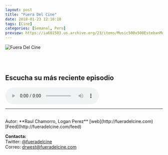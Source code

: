 ```yaml
---
layout: post
title: "Fuera Del Cine"
date: 2018-01-23 12:10:18
tags: [Cine]
categories: [Semanal, Peru]
preview: https://ia601503.us.archive.org/23/items/Music500x500EstebanMontoya/FueraDelCine300.jpg
---
```


![Fuera Del Cine](https://ia601503.us.archive.org/23/items/Music500x500EstebanMontoya/FueraDelCine500.jpg)

<br/>
<br/>

## Escucha su más reciente episodio

<!--reproductor-feed=http://fueradelcine.com/feed-->
<!--reproductor-start-->
<audio id="audio" preload="auto" controls="" src="http://media.blubrry.com/fueradelcine/fueradelcine.com/podcasts/ep-66-fdc-21-11-2018.mp3"></audio>
<!--reproductor-end-->



_ _ _
<br>
Autor: **Raul Chamorro, Logan Perez**  
[web](http://fueradelcine.com)  
[Feed](http://fueradelcine.com/feed)  





**Contacta:**  
Twitter: [@fueradelcine](https://twitter.com/fueradelcine)  
Correo: [drwest@fueradelcine.com](mailto:drwest@fueradelcine.com)  
